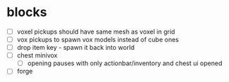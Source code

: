 # blocks

- [ ] voxel pickups should have same mesh as voxel in grid
- [ ] vox pickups to spawn vox models instead of cube ones
- [ ] drop item key - spawn it back into world
- [ ] chest minivox
    - [ ] opening pauses with only actionbar/inventory and chest ui opened
- [ ] forge
